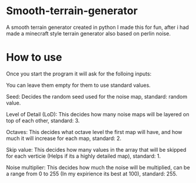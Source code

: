 # Smooth-terrain-generator



A smooth terrain generator created in python
I made this for fun, after i had made a minecraft style terrain generator also based on perlin noise.


# How to use

Once you start the program it will ask for the folloing inputs:

You can leave them empty for them to use standard values.

Seed: Decides the random seed used for the noise map, standard: random value.

Level of Detail (LoD): This decides how many noise maps will be layered on top of each other, standard: 3.

Octaves: This decides what octave level the first map will have, and how much it will increase for each map, standard: 2.

Skip value: This decides how many values in the array that will be skipped for each verticie (Helps if its a highly detailed map), standard: 1.

Noise multiplier: This decides how much the noise will be multiplied, can be a range from 0 to 255 (In my expirience its best at 100), standard: 255.
